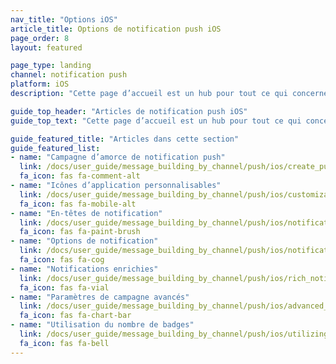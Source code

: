 ```yaml
---
nav_title: "Options iOS"
article_title: Options de notification push iOS
page_order: 8
layout: featured

page_type: landing
channel: notification push
platform: iOS
description: "Cette page d’accueil est un hub pour tout ce qui concerne uniquement les notifications push iOS pour Braze."

guide_top_header: "Articles de notification push iOS"
guide_top_text: "Cette page d’accueil est un hub pour tout ce qui concerne uniquement les notifications push iOS pour Braze."

guide_featured_title: "Articles dans cette section"
guide_featured_list:
- name: "Campagne d’amorce de notification push"
  link: /docs/user_guide/message_building_by_channel/push/ios/create_push_primer/
  fa_icon: fas fa-comment-alt
- name: "Icônes d’application personnalisables"
  link: /docs/user_guide/message_building_by_channel/push/ios/customizable_app_icons/
  fa_icon: fas fa-mobile-alt
- name: "En-têtes de notification"
  link: /docs/user_guide/message_building_by_channel/push/ios/notification_headers/
  fa_icon: fas fa-paint-brush
- name: "Options de notification"
  link: /docs/user_guide/message_building_by_channel/push/ios/notification_options/
  fa_icon: fas fa-cog
- name: "Notifications enrichies"
  link: /docs/user_guide/message_building_by_channel/push/ios/rich_notifications/
  fa_icon: fas fa-vial
- name: "Paramètres de campagne avancés"
  link: /docs/user_guide/message_building_by_channel/push/ios/advanced_campaign_settings/
  fa_icon: fas fa-chart-bar
- name: "Utilisation du nombre de badges"
  link: /docs/user_guide/message_building_by_channel/push/ios/utilizing_badge_count/
  fa_icon: fas fa-bell
---
```

